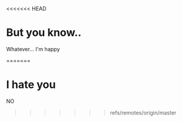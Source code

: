 <<<<<<< HEAD
# But you know.. 
Whatever... I'm happy
 
=======
# I hate you
NO
>>>>>>> refs/remotes/origin/master

